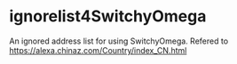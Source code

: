 # ignorelist4SwitchyOmega
An ignored address list for using SwitchyOmega. Refered to https://alexa.chinaz.com/Country/index_CN.html
